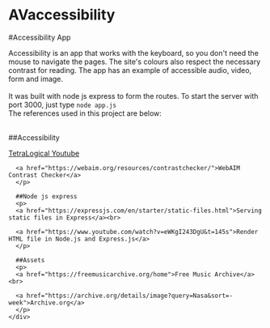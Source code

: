 # AVaccessibility

#Accessibility App
      <p>Accessibility is an app that works with the keyboard, so you don't need the mouse to navigate the pages.
      The site's colours also respect the necessary contrast for reading. The app has an example of accessible audio, video, form and image. 
      <br><br>It was built with node js express to form the routes. 
      To start the server with port 3000, just type
      ```
      node app.js
      ```
      <br>The references used in this project are below:</p>
      <br>
      ##Accessibility
      <p>
      <a href="https://www.youtube.com/playlist?list=PLTqm2yVMMUKVJsYABedyzqzoYDhxaFA2S
      https://webaim.org/resources/contrastchecker/">TetraLogical Youtube</a><br>

      <a href="https://webaim.org/resources/contrastchecker/">WebAIM Contrast Checker</a>
      </p>

      ##Node js express
      <p>
      <a href="https://expressjs.com/en/starter/static-files.html">Serving static files in Express</a><br>

      <a href="https://www.youtube.com/watch?v=eWKgI243DgU&t=145s">Render HTML file in Node.js and Express.js</a>
      </p>

      ##Assets
      <p>
      <a href="https://freemusicarchive.org/home">Free Music Archive</a><br>

      <a href="https://archive.org/details/image?query=Nasa&sort=-week">Archive.org</a>
      </p>
    </div>
